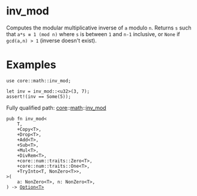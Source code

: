 # inv_mod

Computes the modular multiplicative inverse of `a` modulo `n`.
Returns `s` such that `a*s ≡ 1 (mod n)` where `s` is between `1` and `n-1` inclusive, or
`None` if `gcd(a,n) > 1` (inverse doesn't exist).
# Examples

```cairo
use core::math::inv_mod;

let inv = inv_mod::<u32>(3, 7);
assert!(inv == Some(5));
```

Fully qualified path: [core](./core.md)::[math](./core-math.md)::[inv_mod](./core-math-inv_mod.md)

<pre><code class="language-cairo">pub fn inv_mod&lt;
    T,
    +Copy&lt;T&gt;,
    +Drop&lt;T&gt;,
    +Add&lt;T&gt;,
    +Sub&lt;T&gt;,
    +Mul&lt;T&gt;,
    +DivRem&lt;T&gt;,
    +core::num::traits::Zero&lt;T&gt;,
    +core::num::traits::One&lt;T&gt;,
    +TryInto&lt;T, NonZero&lt;T&gt;&gt;,
&gt;(
    a: NonZero&lt;T&gt;, n: NonZero&lt;T&gt;,
) -&gt; <a href="core-option-Option.html">Option&lt;T&gt;</a></code></pre>

